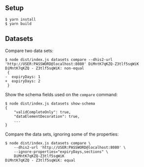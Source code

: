 ## Setup

```
$ yarn install
$ yarn build
```

## Datasets

Compare two data sets:

```
$ node dist/index.js datasets compare --dhis2-url 'http://USER:PASSWORD@localhost:8080' DiMntK7qKZQ-Z3tlf5sqWiK
DiMntK7qKZQ - Z3tlf5sqWiK: non-equal
 {
-  expiryDays: 1
+  expiryDays: 2
 }
```

Show the schema fields used on the `compare` command:

```
$ node dist/index.js datasets show-schema
{
    "validCompleteOnly": true,
    "dataElementDecoration": true,
    ...
}
```

Compare the data sets, ignoring some of the properties:

```
$ node dist/index.js datasets compare \
    --dhis2-url 'http://USER:PASSWORD@localhost:8080' \
    --ignore-properties="expiryDays,sections" \
    DiMntK7qKZQ-Z3tlf5sqWiK
DiMntK7qKZQ - Z3tlf5sqWiK: equal
```
